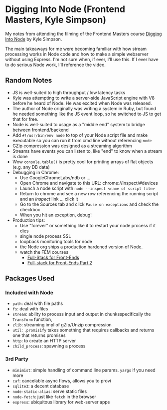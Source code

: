 # Digging Into Node (Frontend Masters, Kyle Simpson)
My notes from attending the filming of the Frontend Masters course [Digging Into Node](https://frontendmasters.com/workshops/digging-into-node/) by Kyle Simpson.

The main takeaways for me were becoming familiar with how stream processing works in Node code and how to make a simple webserver without using Express. I'm not sure when, if ever, I'll use this. If I ever have to do serious Node work, I'll reference the video.

## Random Notes
- JS is well-suited to high throughput / low latency tasks
- Kyle was attempting to write a server-side JavaScript engine with V8 before he heard of Node. He was excited when Node was released.
- The author of Node originally was writing a system in Ruby, but found he needed something like the JS event loop, so he switched to JS to get that for free.
- Node is well-suited to usage as a "middle end" system to bridge between frontend/backend
- Add `#!/usr/bin/env node` to top of your Node script file and make executable so you can run it from cmd line without referencing `node`
- GZip compression was designed as a streaming algorithm
- Streams have events you can listen to, like "end" to know when a stream is done
- Wow `console.table()` is pretty cool for printing arrays of flat objects (e.g. any DB data)
- Debugging in Chrome:
  - Use GoogleChromeLabs/ndb or ...
  - Open Chrome and navigate to this URL: chrome://inspect/#devices
  - Launch a node script with `node --inspect <name of script file>`
  - Return to chrome and see a new row referencing the running script and an *inspect* link ... click it
  - Go to the Sources tab and click `Pause on exceptions` and check the checkbox
  - When you hit an exception, debug!
- Production tips:
  - Use "forever" or something like it to restart your node process if it dies
  - single node process SSL
  - loopback monitoring tools for node
  - the Node org ships a production hardened version of Node.
  - watch the FEM courses
    - [Full-Stack for Front-Ends](https://frontendmasters.com/courses/full-stack/)
    - [Full-stack for Front-Ends Part 2](https://frontendmasters.com/courses/full-stack-v2/)
  
## Packages Used
### Included with Node
- `path`: deal with file paths
- `fs`: deal with files
- `stream`: ability to process input and output in chunksspecifically the `Transform` function, 
- `zlib`: streaming impl of gZip/Unzip compression
- `util`: `.promisify` takes something that requires callbacks and returns one that returns promises
- `http`: to create an HTTP server
- `child_process`: spawning a process

### 3rd Party
- `minimist`: simple handling of command line params. `yargs` if you need more
- `caf`: cancelable async flows, allows you to provi
- `sqlite3`: a decent database
- `node-static-alias`: serve static files
- `node-fetch`: just like `fetch` in the browser
- `express`: ubiquitous library for web-server apps
